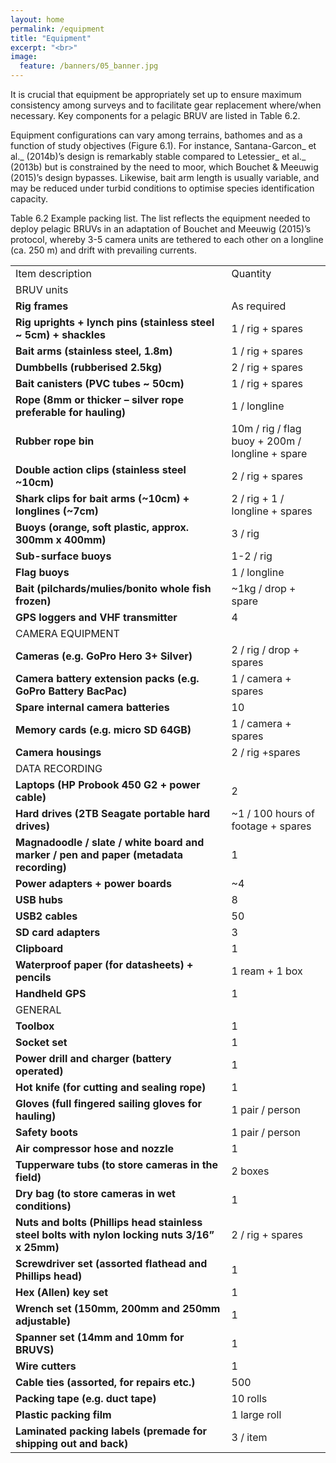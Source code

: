 ```yaml
---
layout: home
permalink: /equipment
title: "Equipment"
excerpt: "<br>"
image:
  feature: /banners/05_banner.jpg
---
```

It is crucial that equipment be appropriately set up to ensure maximum consistency among surveys and to facilitate gear replacement where/when necessary. Key components for a pelagic BRUV are listed in Table 6.2.

Equipment configurations can vary among terrains, bathomes and as a function of study objectives (Figure 6.1). For instance, Santana-Garcon_ et al._ (2014b)’s design is remarkably stable compared to Letessier_ et al._ (2013b) but is constrained by the need to moor, which Bouchet & Meeuwig (2015)’s design bypasses. Likewise, bait arm length is usually variable, and may be reduced under turbid conditions to optimise species identification capacity.

Table 6.2 Example packing list. The list reflects the equipment needed to deploy pelagic BRUVs in an adaptation of Bouchet and Meeuwig (2015)’s protocol, whereby 3-5 camera units are tethered to each other on a longline (ca. 250 m) and drift with prevailing currents.


<table>
  <tr>
   <td>Item description
   </td>
   <td>Quantity
   </td>
  </tr>
  <tr>
   <td colspan="2" >BRUV units
   </td>
  </tr>
  <tr>
   <td><strong>Rig frames</strong>
   </td>
   <td>As required
   </td>
  </tr>
  <tr>
   <td><strong>Rig uprights + lynch pins (stainless steel ~ 5cm) + shackles</strong>
   </td>
   <td>1 / rig + spares
   </td>
  </tr>
  <tr>
   <td><strong>Bait arms (stainless steel, 1.8m)</strong>
   </td>
   <td>1 / rig + spares
   </td>
  </tr>
  <tr>
   <td><strong>Dumbbells (rubberised 2.5kg)</strong>
   </td>
   <td>2 / rig + spares
   </td>
  </tr>
  <tr>
   <td><strong>Bait canisters (PVC tubes ~ 50cm)</strong>
   </td>
   <td>1 / rig + spares
   </td>
  </tr>
  <tr>
   <td><strong>Rope (8mm or thicker – silver rope preferable for hauling)</strong>
   </td>
   <td>1 / longline
   </td>
  </tr>
  <tr>
   <td><strong>Rubber rope bin </strong>
   </td>
   <td>10m / rig / flag buoy + 200m / longline + spare
   </td>
  </tr>
  <tr>
   <td><strong>Double action clips (stainless steel ~10cm) </strong>
   </td>
   <td>2 / rig + spares
   </td>
  </tr>
  <tr>
   <td><strong>Shark clips for bait arms (~10cm) + longlines (~7cm) </strong>
   </td>
   <td>2 / rig + 1 / longline + spares
   </td>
  </tr>
  <tr>
   <td><strong>Buoys (orange, soft plastic, approx. 300mm x 400mm)</strong>
   </td>
   <td>3 / rig
   </td>
  </tr>
  <tr>
   <td><strong>Sub-surface buoys</strong>
   </td>
   <td>1-2 / rig
   </td>
  </tr>
  <tr>
   <td><strong>Flag buoys</strong>
   </td>
   <td>1 / longline
   </td>
  </tr>
  <tr>
   <td><strong>Bait (pilchards/mulies/bonito whole fish frozen)</strong>
   </td>
   <td>~1kg / drop + spare
   </td>
  </tr>
  <tr>
   <td><strong>GPS loggers and VHF transmitter</strong>
   </td>
   <td>4
   </td>
  </tr>
  <tr>
   <td colspan="2" >CAMERA EQUIPMENT
   </td>
  </tr>
  <tr>
   <td><strong>Cameras (e.g. GoPro Hero 3+ Silver)</strong>
   </td>
   <td>2 / rig / drop + spares
   </td>
  </tr>
  <tr>
   <td><strong>Camera battery extension packs (e.g. GoPro Battery BacPac)</strong>
   </td>
   <td>1 / camera + spares
   </td>
  </tr>
  <tr>
   <td><strong>Spare internal camera batteries</strong>
   </td>
   <td>10
   </td>
  </tr>
  <tr>
   <td><strong>Memory cards (e.g. micro SD 64GB)</strong>
   </td>
   <td>1 / camera + spares
   </td>
  </tr>
  <tr>
   <td><strong>Camera housings</strong>
   </td>
   <td>2 / rig +spares
   </td>
  </tr>
  <tr>
   <td colspan="2" >DATA RECORDING
   </td>
  </tr>
  <tr>
   <td><strong>Laptops (HP Probook 450 G2 + power cable)</strong>
   </td>
   <td>2
   </td>
  </tr>
  <tr>
   <td><strong>Hard drives (2TB Seagate portable hard drives)</strong>
   </td>
   <td>~1 / 100 hours of footage + spares
   </td>
  </tr>
  <tr>
   <td><strong>Magnadoodle / slate / white board and marker / pen and paper (metadata recording)</strong>
   </td>
   <td>1
   </td>
  </tr>
  <tr>
   <td><strong>Power adapters + power boards</strong>
   </td>
   <td>~4
   </td>
  </tr>
  <tr>
   <td><strong>USB hubs </strong>
   </td>
   <td>8
   </td>
  </tr>
  <tr>
   <td><strong>USB2 cables</strong>
   </td>
   <td>50
   </td>
  </tr>
  <tr>
   <td><strong>SD card adapters</strong>
   </td>
   <td>3
   </td>
  </tr>
  <tr>
   <td><strong>Clipboard</strong>
   </td>
   <td>1
   </td>
  </tr>
  <tr>
   <td><strong>Waterproof paper (for datasheets) + pencils</strong>
   </td>
   <td>1 ream + 1 box
   </td>
  </tr>
  <tr>
   <td><strong>Handheld GPS </strong>
   </td>
   <td>1
   </td>
  </tr>
  <tr>
   <td colspan="2" >GENERAL
   </td>
  </tr>
  <tr>
   <td><strong>Toolbox</strong>
   </td>
   <td>1
   </td>
  </tr>
  <tr>
   <td><strong>Socket set</strong>
   </td>
   <td>1
   </td>
  </tr>
  <tr>
   <td><strong>Power drill and charger (battery operated)</strong>
   </td>
   <td>1
   </td>
  </tr>
  <tr>
   <td><strong>Hot knife (for cutting and sealing rope)</strong>
   </td>
   <td>1
   </td>
  </tr>
  <tr>
   <td><strong>Gloves (full fingered sailing gloves for hauling)</strong>
   </td>
   <td>1 pair / person
   </td>
  </tr>
  <tr>
   <td><strong>Safety boots</strong>
   </td>
   <td>1 pair / person
   </td>
  </tr>
  <tr>
   <td><strong>Air compressor hose and nozzle</strong>
   </td>
   <td>1
   </td>
  </tr>
  <tr>
   <td><strong>Tupperware tubs (to store cameras in the field)</strong>
   </td>
   <td>2 boxes
   </td>
  </tr>
  <tr>
   <td><strong>Dry bag (to store cameras in wet conditions)</strong>
   </td>
   <td>1
   </td>
  </tr>
  <tr>
   <td><strong>Nuts and bolts (Phillips head stainless steel bolts with nylon locking nuts 3/16” x 25mm)</strong>
   </td>
   <td>2 / rig + spares
   </td>
  </tr>
  <tr>
   <td><strong>Screwdriver set (assorted flathead and Phillips head)</strong>
   </td>
   <td>1
   </td>
  </tr>
  <tr>
   <td><strong>Hex (Allen) key set</strong>
   </td>
   <td>1
   </td>
  </tr>
  <tr>
   <td><strong>Wrench set (150mm, 200mm and 250mm adjustable)</strong>
   </td>
   <td>1
   </td>
  </tr>
  <tr>
   <td><strong>Spanner set (14mm and 10mm for BRUVS)</strong>
   </td>
   <td>1
   </td>
  </tr>
  <tr>
   <td><strong>Wire cutters</strong>
   </td>
   <td>1
   </td>
  </tr>
  <tr>
   <td><strong>Cable ties (assorted, for repairs etc.)</strong>
   </td>
   <td>500
   </td>
  </tr>
  <tr>
   <td><strong>Packing tape (e.g. duct tape) </strong>
   </td>
   <td>10 rolls
   </td>
  </tr>
  <tr>
   <td><strong>Plastic packing film</strong>
   </td>
   <td>1 large roll
   </td>
  </tr>
  <tr>
   <td><strong>Laminated packing labels (premade for shipping out and back)</strong>
   </td>
   <td>3 / item
   </td>
  </tr>
</table>

